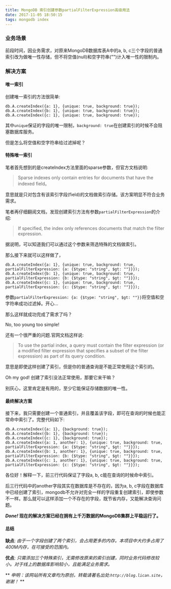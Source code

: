 ```yaml
---
title: MongoDB 索引创建参数partialFilterExpression高级用法
date: 2017-11-05 18:50:15
tags: mongodb index
---
```


### 业务场景

前段时间，因业务需求，对原来MongoDB数据库表A中的a, b, c三个字段的普通索引改为做唯一性存储，但不将空值(null)和空字符串("")计入唯一性的限制内。

### 解决方案

#### 唯一索引

创建唯一索引的方法很简单:

```
db.A.createIndex({a: 1}, {unique: true, background: true});
db.A.createIndex({b: 1}, {unique: true, background: true});
db.A.createIndex({c: 1}, {unique: true, background: true});
```
其中`unique`保证的字段的唯一限制，`background: true`在创建索引的时候不会阻塞数据库服务。

但是怎么将空值和空字符串给过滤掉呢？

#### 特殊唯一索引

笔者首先想到的是createIndex方法里面的sparse参数，但官方文档说明:

> Sparse indexes only contain entries for documents that have the indexed field。

意思就是只对包含有该索引字段(field)的文档做索引存储。该方案明显不符合业务需求。

笔者再仔细翻阅文档，发现创建索引方法有参数`partialFilterExpression`的介绍:

> If specified, the index only references documents that match the filter expression.

据说明，可以知道我们可以通过这个参数来筛选特殊的文档做索引。

那么接下来就可以这样做了，

```
db.A.createIndex({a: 1}, {unique: true, background: true, partialFilterExpression: {a: {$type: "string", $gt: ""}}});
db.A.createIndex({b: 1}, {unique: true, background: true, partialFilterExpression: {b: {$type: "string", $gt: ""}}});
db.A.createIndex({c: 1}, {unique: true, background: true, partialFilterExpression: {c: {$type: "string", $gt: ""}}});
```
参数`partialFilterExpression: {a: {$type: "string", $gt: ""}}`将空值和空字符串成功过滤掉。开心...

那么这样就成功完成了需求了吗？

No, too young too simple!

还有一个很严重的问题.官网文档这样说:

> To use the partial index, a query must contain the filter expression (or a modified filter expression that specifies a subset of the filter expression) as part of its query condition.

意思是即使这样创建了索引，但是你的普通查询是不能正常使用这个索引的。

Oh my god! 创建了索引没法正常使用，那要它来干嘛？

别灰心，这里肯定是有用的，至少它能保证存储数据的唯一性。

#### 最终解决方案

接下来，我只需要创建一个普通索引，并且覆盖该字段，即可在查询的时候也能正常命中索引了。完整代码如下:
```
db.A.createIndex({a: 1}, {background: true});
db.A.createIndex({b: 1}, {background: true});
db.A.createIndex({c: 1}, {background: true});
db.A.createIndex({a: 1, another: 1}, {unique: true, background: true, partialFilterExpression: {a: {$type: "string", $gt: ""}}});
db.A.createIndex({b: 1, another: 1}, {unique: true, background: true, partialFilterExpression: {b: {$type: "string", $gt: ""}}});
db.A.createIndex({c: 1, another: 1}, {unique: true, background: true, partialFilterExpression: {c: {$type: "string", $gt: ""}}});
```
各位好！解释一下，前三行代码保证了字段a, b, c能在查询的时候命中索引。

后三行代码中的another字段其实在数据库是不存在的，因为a, b, c字段在数据库中已经创建了索引，mongodb不允许对完全一样的字段重复创建索引，即使参数不一样。那么就可以这样添加一个不存在的字段，既节省内存，又能解决查询问题。

<b> *Done!* 现在的解决方案已经在拥有上千万数据的MongoDB集群上平稳运行了。</b>

#### 总结

**缺点**: *由于一个字段创建了两个索引，会占用更多的内存。本项目中大约多占用了400M内存，在可接受的范围内。*

**优点**: *只需添加三个特殊索引，无需修改原来的索引创建，同时业务代码修改较小。对于线上的数据库影响较小，且能满足业务需求。*


** *申明：该网站所有文章均为原创，转载请著名出处:`http://blog.lican.site`，谢谢！* **

<div id="SOHUCS" sid="mongodb index"></div>
